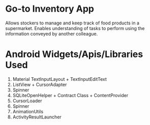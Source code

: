 # Go-to Inventory App
Allows stockers to manage and keep track of food products in a supermarket. Enables understanding of tasks to perform using the information conveyed by another colleague.

Android Widgets/Apis/Libraries Used
===================================

1) Material TextInputLayout + TextInputEditText
2) ListView + CursorAdapter
3) Spinner
4) SQLiteOpenHelper + Contract Class + ContentProvider
5) CursorLoader
6) Spinner
7) AnimationUtils
8) ActivityResultLauncher
